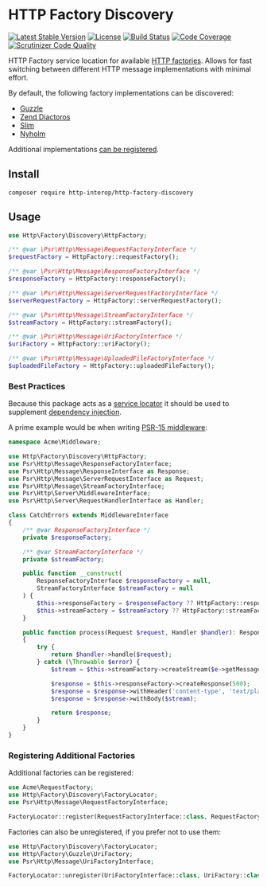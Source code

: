 HTTP Factory Discovery
======================

[![Latest Stable Version](https://img.shields.io/packagist/v/http-interop/http-factory-discovery.svg)](https://packagist.org/packages/http-interop/http-factory-discovery)
[![License](https://img.shields.io/packagist/l/http-interop/http-factory-discovery.svg)](https://github.com/http-interop/http-factory-discovery/blob/master/LICENSE)
[![Build Status](https://travis-ci.org/http-interop/http-factory-discovery.svg)](https://travis-ci.org/http-interop/http-factory-discovery)
[![Code Coverage](https://scrutinizer-ci.com/g/http-interop/http-factory-discovery/badges/coverage.png?b=master)](https://scrutinizer-ci.com/g/http-interop/http-factory-discovery/?branch=master)
[![Scrutinizer Code Quality](https://scrutinizer-ci.com/g/http-interop/http-factory-discovery/badges/quality-score.png?b=master)](https://scrutinizer-ci.com/g/http-interop/http-factory-discovery/?branch=master)

HTTP Factory service location for available [HTTP factories][http-factory-implementations].
Allows for fast switching between different HTTP message implementations with
minimal effort.

By default, the following factory implementations can be discovered:

- [Guzzle](https://github.com/http-interop/http-factory-guzzle)
- [Zend Diactoros](https://github.com/http-interop/http-factory-diactoros)
- [Slim](https://github.com/http-interop/http-factory-slim)
- [Nyholm](https://github.com/Nyholm/psr7)

Additional implementations [can be registered](#Registering-additional-factories).

[http-factory-implementations]: https://packagist.org/providers/psr/http-factory-implementation

## Install

```
composer require http-interop/http-factory-discovery
```

## Usage

```php
use Http\Factory\Discovery\HttpFactory;

/** @var \Psr\Http\Message\RequestFactoryInterface */
$requestFactory = HttpFactory::requestFactory();

/** @var \Psr\Http\Message\ResponseFactoryInterface */
$responseFactory = HttpFactory::responseFactory();

/** @var \Psr\Http\Message\ServerRequestFactoryInterface */
$serverRequestFactory = HttpFactory::serverRequestFactory();

/** @var \Psr\Http\Message\StreamFactoryInterface */
$streamFactory = HttpFactory::streamFactory();

/** @var \Psr\Http\Message\UriFactoryInterface */
$uriFactory = HttpFactory::uriFactory();

/** @var \Psr\Http\Message\UploadedFileFactoryInterface */
$uploadedFileFactory = HttpFactory::uploadedFileFactory();
```

### Best Practices

Because this package acts as a [service locator][service-locator] it should be
used to supplement [dependency injection][dependency-injection].

A prime example would be when writing [PSR-15 middleware][psr15]:

```php
namespace Acme\Middleware;

use Http\Factory\Discovery\HttpFactory;
use Psr\Http\Message\ResponseFactoryInterface;
use Psr\Http\Message\ResponseInterface as Response;
use Psr\Http\Message\ServerRequestInterface as Request;
use Psr\Http\Message\StreamFactoryInterface;
use Psr\Http\Server\MiddlewareInterface;
use Psr\Http\Server\RequestHandlerInterface as Handler;

class CatchErrors extends MiddlewareInterface
{
    /** @var ResponseFactoryInterface */
    private $responseFactory;

    /** @var StreamFactoryInterface */
    private $streamFactory;

    public function __construct(
        ResponseFactoryInterface $responseFactory = null,
        StreamFactoryInterface $streamFactory = null
    ) {
        $this->responseFactory = $responseFactory ?? HttpFactory::responseFactory();
        $this->streamFactory = $streamFactory ?? HttpFactory::streamFactory();
    }

    public function process(Request $request, Handler $handler): Response
    {
        try {
            return $handler->handle($request);
        } catch (\Throwable $error) {
            $stream = $this->streamFactory->createStream($e->getMessage());

            $response = $this->responseFactory->createResponse(500);
            $response = $response->withHeader('content-type', 'text/plain');
            $response = $response->withBody($stream);

            return $response;
        }
    }
}

```

[service-locator]: https://en.wikipedia.org/wiki/Service_locator_pattern
[dependency-injection]: https://en.wikipedia.org/wiki/Dependency_injection
[psr15]: https://www.php-fig.org/psr/psr-15/

### Registering Additional Factories

Additional factories can be registered:

```php
use Acme\RequestFactory;
use Http\Factory\Discovery\FactoryLocator;
use Psr\Http\Message\RequestFactoryInterface;

FactoryLocator::register(RequestFactoryInterface::class, RequestFactory::class);
```

Factories can also be unregistered, if you prefer not to use them:

```php
use Http\Factory\Discovery\FactoryLocator;
use Http\Factory\Guzzle\UriFactory;
use Psr\Http\Message\UriFactoryInterface;

FactoryLocator::unregister(UriFactoryInterface::class, UriFactory::class);
```
